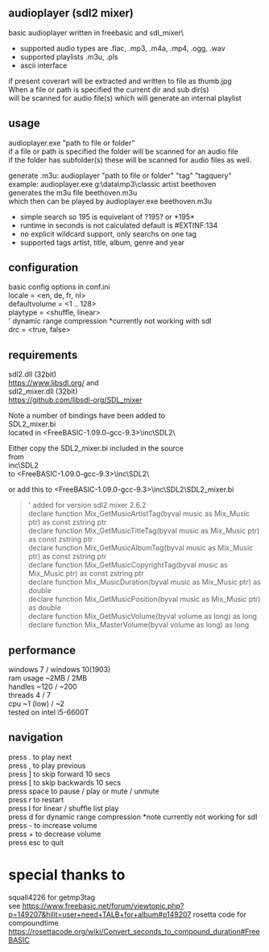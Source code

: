 ## audioplayer (sdl2 mixer)
basic audioplayer written in freebasic and sdl_mixer\
* supported audio types are .flac, .mp3, .m4a, .mp4, .ogg, .wav
* supported playlists .m3u, .pls
* ascii interface

if present coverart will be extracted and written to file as thumb.jpg\
When a file or path is specified the current dir and sub dir(s)\
will be scanned for audio file(s) which will generate an internal playlist
## usage
audioplayer.exe "path to file or folder"\
if a file or path is specified the folder will be scanned for an audio file\
if the folder has subfolder(s) these will be scanned for audio files as well.

generate .m3u: audioplayer "path to file or folder" "tag" "tagquery"\
example: audioplayer.exe g:\data\mp3\classic artist beethoven\
generates the m3u file beethoven.m3u\
which then can be played by audioplayer.exe beethoven.m3u
* simple search so 195 is equivelant of ?195? or \*195*
* runtime in seconds is not calculated default is #EXTINF:134
* no explicit wildcard support, only searchs on one tag
* supported tags artist, title, album, genre and year
## configuration
basic config options in conf.ini\
locale          = <en, de, fr, nl>\
defaultvolume   = <1 .. 128>\
playtype        = <shuffle, linear>\
' dynamic range compression *currently not working with sdl\
drc             = <true, false>
## requirements
sdl2.dll (32bit)\
https://www.libsdl.org/
and\
sdl2_mixer.dll (32bit)\
https://github.com/libsdl-org/SDL_mixer

Note a number of bindings have been added to\
SDL2_mixer.bi\
located in <FreeBASIC-1.09.0-gcc-9.3>\inc\SDL2\

Either copy the SDL2_mixer.bi included in the source\
from\
inc\SDL2\
to
<FreeBASIC-1.09.0-gcc-9.3>\inc\SDL2\

or add this to <FreeBASIC-1.09.0-gcc-9.3>\inc\SDL2\SDL2_mixer.bi

>' added for version sdl2 mixer 2.6.2\
declare function Mix_GetMusicArtistTag(byval music as Mix_Music ptr) as const zstring ptr\
declare function Mix_GetMusicTitleTag(byval music as Mix_Music ptr) as const zstring ptr\
declare function Mix_GetMusicAlbumTag(byval music as Mix_Music ptr) as const zstring ptr\
declare function Mix_GetMusicCopyrightTag(byval music as Mix_Music ptr) as const zstring ptr\
declare function Mix_MusicDuration(byval music as Mix_Music ptr) as double\
declare function Mix_GetMusicPosition(byval music as Mix_Music ptr) as double\
declare function Mix_GetMusicVolume(byval volume as long) as long\
declare function Mix_MasterVolume(byval volume as long) as long

## performance
windows 7 / windows 10(1903)\
ram usage ~2MB / 2MB\
handles   ~120 / ~200\
threads   4 / 7\
cpu       ~1 (low) / ~2\
tested on intel i5-6600T
## navigation
press .     to play next\
press ,     to play previous\
press ]     to skip forward   10 secs\
press [     to skip backwards 10 secs\
press space to pause / play or mute / unmute\
press r     to restart\
press l     for linear / shuffle list play\
press d     for dynamic range compression *note currently not working for sdl\
press -     to increase volume\
press +     to decrease volume\
press esc   to quit
# special thanks to
squall4226 for getmp3tag\
see https://www.freebasic.net/forum/viewtopic.php?p=149207&hilit=user+need+TALB+for+album#p149207
rosetta code for compoundtime\
https://rosettacode.org/wiki/Convert_seconds_to_compound_duration#FreeBASIC
